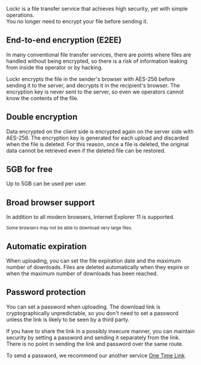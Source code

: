 Lockr is a file transfer service that achieves high security, yet with simple operations.
<br>
You no longer need to encrypt your file before sending it.

## End-to-end encryption (E2EE)

In many conventional file transfer services, there are points where files are handled without being encrypted, so there is a risk of information leaking from inside the operator or by hacking.

Lockr encrypts the file in the sender's browser with AES-256 before sending it to the server, and decrypts it in the recipient's browser. The encryption key is never sent to the server, so even we operators cannot know the contents of the file.

## Double encryption

Data encrypted on the client side is encrypted again on the server side with AES-256. The encryption key is generated for each upload and discarded when the file is deleted. For this reason, once a file is deleted, the original data cannot be retrieved even if the deleted file can be restored.

## 5GB for free

Up to 5GB can be used per user.
 
## Broad browser support

In addition to all modern browsers, Internet Explorer 11 is supported.

<small>Some browsers may not be able to download very large files.</small>

## Automatic expiration

When uploading, you can set the file expiration date and the maximum number of downloads. Files are deleted automatically when they expire or when the maximum number of downloads has been reached.

## Password protection

You can set a password when uploading. The download link is cryptographically unpredictable, so you don't need to set a password unless the link is likely to be seen by a third party.

If you have to share the link in a possibly insecure manner, you can maintain security by setting a password and sending it separately from the link. There is no point in sending the link and password over the same route.

To send a password, we recommend our another service <a href="https://one-time.link/" target="_blank" rel="noopener">One Time Link</a>.
